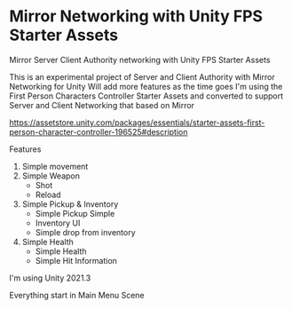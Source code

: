# Mirror Networking with Unity FPS Starter Assets
Mirror Server Client Authority networking with Unity FPS Starter Assets

This is an experimental project of Server and Client Authority with Mirror Networking for Unity
Will add more features as the time goes
I'm using the First Person Characters Controller Starter Assets and converted to support Server and Client Networking that based on Mirror

https://assetstore.unity.com/packages/essentials/starter-assets-first-person-character-controller-196525#description

Features
1. Simple movement
2. Simple Weapon
    - Shot
    - Reload
3. Simple Pickup & Inventory
    - Simple Pickup Simple 
    - Inventory UI 
    - Simple drop from inventory
4. Simple Health
    - Simple Health
    - Simple Hit Information

I'm using Unity 2021.3

Everything start in Main Menu Scene
